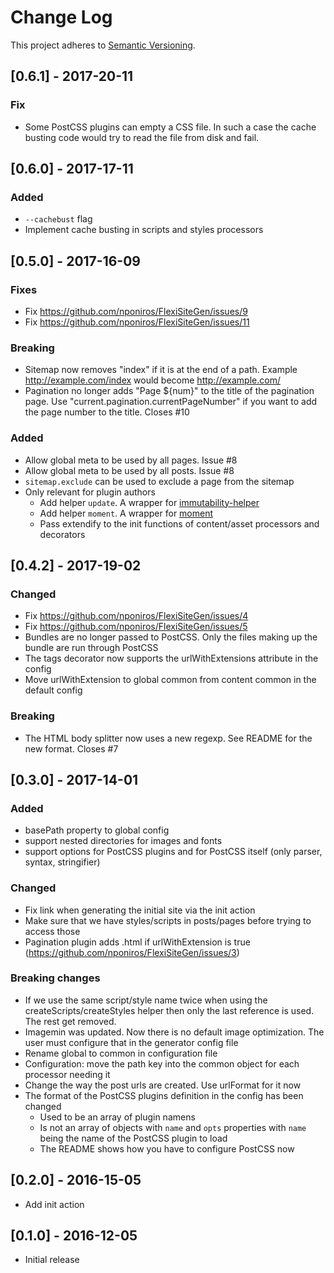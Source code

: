 # Change Log
This project adheres to [Semantic Versioning](http://semver.org/).

## [0.6.1] - 2017-20-11

### Fix

* Some PostCSS plugins can empty a CSS file. In such a case the cache busting code would try to read the file from disk and fail.

## [0.6.0] - 2017-17-11

### Added

* `--cachebust` flag
* Implement cache busting in scripts and styles processors

## [0.5.0] - 2017-16-09

### Fixes

* Fix https://github.com/nponiros/FlexiSiteGen/issues/9
* Fix https://github.com/nponiros/FlexiSiteGen/issues/11

### Breaking

* Sitemap now removes "index" if it is at the end of a path. Example http://example.com/index would become http://example.com/
* Pagination no longer adds "Page ${num}" to the title of the pagination page. Use "current.pagination.currentPageNumber" if you want to add the page number to the title. Closes #10

### Added

* Allow global meta to be used by all pages. Issue #8
* Allow global meta to be used by all posts. Issue #8
* `sitemap.exclude` can be used to exclude a page from the sitemap
* Only relevant for plugin authors
  * Add helper `update`. A wrapper for [immutability-helper](https://github.com/kolodny/immutability-helper)
  * Add helper `moment`. A wrapper for [moment](https://momentjs.com)
  * Pass extendify to the init functions of content/asset processors and decorators

## [0.4.2] - 2017-19-02

### Changed

* Fix https://github.com/nponiros/FlexiSiteGen/issues/4
* Fix https://github.com/nponiros/FlexiSiteGen/issues/5
* Bundles are no longer passed to PostCSS. Only the files making up the bundle are run through PostCSS
* The tags decorator now supports the urlWithExtensions attribute in the config
* Move urlWithExtension to global common from content common in the default config

### Breaking

* The HTML body splitter now uses a new regexp. See README for the new format. Closes #7

## [0.3.0] - 2017-14-01

### Added

* basePath property to global config
* support nested directories for images and fonts
* support options for PostCSS plugins and for PostCSS itself (only parser, syntax, stringifier)

### Changed

* Fix link when generating the initial site via the init action
* Make sure that we have styles/scripts in posts/pages before trying to access those
* Pagination plugin adds .html if urlWithExtension is true (https://github.com/nponiros/FlexiSiteGen/issues/3)

### Breaking changes

* If we use the same script/style name twice when using the createScripts/createStyles helper then only the last reference is used. The rest get removed.
* Imagemin was updated. Now there is no default image optimization. The user must configure that in the generator config file
* Rename global to common in configuration file
* Configuration: move the path key into the common object for each processor needing it
* Change the way the post urls are created. Use urlFormat for it now
* The format of the PostCSS plugins definition in the config has been changed
  * Used to be an array of plugin namens
  * Is not an array of objects with `name` and `opts` properties with `name` being the name of the PostCSS plugin to load
  * The README shows how you have to configure PostCSS now

## [0.2.0] - 2016-15-05

* Add init action

## [0.1.0] - 2016-12-05

* Initial release
